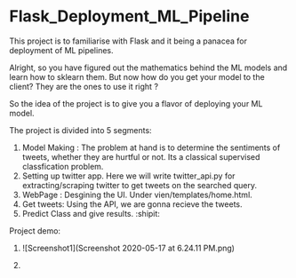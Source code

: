 # Flask_Deployment_ML_Pipeline
This project is to familiarise with Flask and it being a panacea for deployment of ML pipelines. 

Alright, so you have figured out the mathematics behind the ML models and learn how to sklearn them. 
But now how do you get your model to the client? They are the ones to use it right ?

So the idea of the project is to give you a flavor of deploying your ML model.

The project is divided into 5 segments:
1) Model Making : The problem at hand is to determine the sentiments of tweets, whether they are hurtful or not. 
Its a classical supervised classfication problem.
2) Setting up twitter app. Here we will write twitter_api.py for extracting/scraping twitter to get tweets on the searched query.
3) WebPage : Desgining the UI. Under vien/templates/home.html.
4) Get tweets: Using the API, we are gonna recieve the tweets.
5) Predict Class and give results. :shipit:

Project demo:

1) ![Screenshot1](Screenshot 2020-05-17 at 6.24.11 PM.png)

2) 
